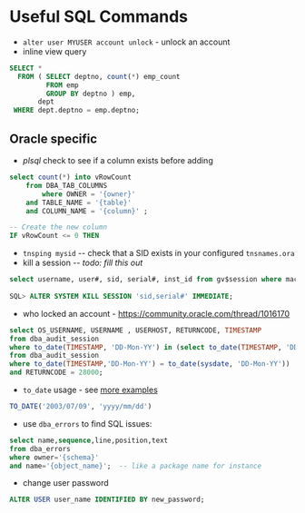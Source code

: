 # Useful SQL Commands

* `alter user MYUSER account unlock` - unlock an account
* inline view query
```sql		
SELECT * 
  FROM ( SELECT deptno, count(*) emp_count
         FROM emp
         GROUP BY deptno ) emp,
       dept
 WHERE dept.deptno = emp.deptno;
```

## Oracle specific
* _plsql_ check to see if a column exists before adding

```sql
select count(*) into vRowCount
	from DBA_TAB_COLUMNS
    	where OWNER = '{owner}'
	and TABLE_NAME = '{table}'
	and COLUMN_NAME = '{column}' ;

-- Create the new column
IF vRowCount <= 0 THEN
```

* `tnsping mysid` -- check that a SID exists in your configured `tnsnames.ora`
* kill a session -- _todo: fill this out_


```sql
select username, user#, sid, serial#, inst_id from gv$session where machine =
 
SQL> ALTER SYSTEM KILL SESSION 'sid,serial#' IMMEDIATE;
```

* who locked an account - <https://community.oracle.com/thread/1016170>
```sql
select OS_USERNAME, USERNAME , USERHOST, RETURNCODE, TIMESTAMP
from dba_audit_session
where to_date(TIMESTAMP, 'DD-Mon-YY') in (select to_date(TIMESTAMP, 'DD-Mon-YY')
from dba_audit_session
where to_date(TIMESTAMP,'DD-Mon-YY') = to_date(sysdate, 'DD-Mon-YY'))
and RETURNCODE = 28000;
```

* `to_date` usage - see [more examples](http://www.techonthenet.com/oracle/functions/to_date.php)

```sql
TO_DATE('2003/07/09', 'yyyy/mm/dd')
```

* use `dba_errors` to find SQL issues:

```sql
select name,sequence,line,position,text
from dba_errors
where owner='{schema}'
and name='{object_name}';  -- like a package name for instance
```

* change user password

```sql
ALTER USER user_name IDENTIFIED BY new_password;
```
